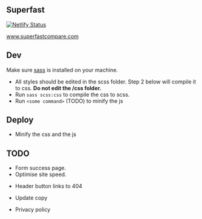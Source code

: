 ## Superfast 

[![Netlify Status](https://api.netlify.com/api/v1/badges/fa4219c6-e1e7-474f-a73f-b8a6ec309102/deploy-status)](https://app.netlify.com/sites/heroic-kitsune-a85442/deploys)

www.superfastcompare.com

## Dev

Make sure [sass](https://www.sass-lang.com/install) is installed on your machine.

- All styles should be edited in the scss folder. Step 2 below will compile it to css. **Do not edit the /css folder.** 
- Run `sass scss:css` to compile the css to scss. 
- Run `<some command>` (TODO) to minify the js

## Deploy
- Minify the css and the js

## TODO
<!-- - Icons  -->
<!-- - Testimonials. -->
- Form success page.
- Optimise site speed.
<!-- - Image with offers in higher resolution  -->
- Header button links to 404
<!-- - Hero block Form can be submitted empty -->
<!-- - EOP block can be submitted empty  -->
- Update copy 
<!-- - Update blocks -->
- Privacy policy